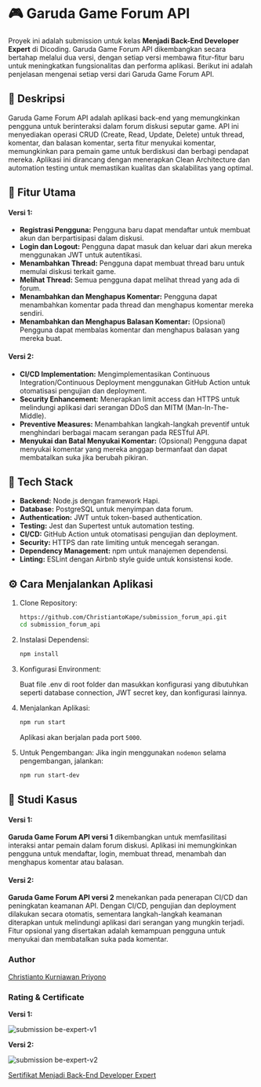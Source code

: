 # 🎮 Garuda Game Forum API
Proyek ini adalah submission untuk kelas **Menjadi Back-End Developer Expert** di Dicoding. Garuda Game Forum API dikembangkan secara bertahap melalui dua versi, dengan setiap versi membawa fitur-fitur baru untuk meningkatkan fungsionalitas dan performa aplikasi. Berikut ini adalah penjelasan mengenai setiap versi dari Garuda Game Forum API.

## 📝 Deskripsi
Garuda Game Forum API adalah aplikasi back-end yang memungkinkan pengguna untuk berinteraksi dalam forum diskusi seputar game. API ini menyediakan operasi CRUD (Create, Read, Update, Delete) untuk thread, komentar, dan balasan komentar, serta fitur menyukai komentar, memungkinkan para pemain game untuk berdiskusi dan berbagi pendapat mereka. Aplikasi ini dirancang dengan menerapkan Clean Architecture dan automation testing untuk memastikan kualitas dan skalabilitas yang optimal.

## 🚀 Fitur Utama
#### **Versi 1:**
* **Registrasi Pengguna:** Pengguna baru dapat mendaftar untuk membuat akun dan berpartisipasi dalam diskusi.
* **Login dan Logout:** Pengguna dapat masuk dan keluar dari akun mereka menggunakan JWT untuk autentikasi.
* **Menambahkan Thread:** Pengguna dapat membuat thread baru untuk memulai diskusi terkait game.
* **Melihat Thread:** Semua pengguna dapat melihat thread yang ada di forum.
* **Menambahkan dan Menghapus Komentar:** Pengguna dapat menambahkan komentar pada thread dan menghapus komentar mereka sendiri.
* **Menambahkan dan Menghapus Balasan Komentar:** (Opsional) Pengguna dapat membalas komentar dan menghapus balasan yang mereka buat.

#### **Versi 2:**
* **CI/CD Implementation:** Mengimplementasikan Continuous Integration/Continuous Deployment menggunakan GitHub Action untuk otomatisasi pengujian dan deployment.
* **Security Enhancement:** Menerapkan limit access dan HTTPS untuk melindungi aplikasi dari serangan DDoS dan MITM (Man-In-The-Middle).
* **Preventive Measures:** Menambahkan langkah-langkah preventif untuk menghindari berbagai macam serangan pada RESTful API.
* **Menyukai dan Batal Menyukai Komentar:** (Opsional) Pengguna dapat menyukai komentar yang mereka anggap bermanfaat dan dapat membatalkan suka jika berubah pikiran.

## 🔧 Tech Stack
* **Backend:** Node.js dengan framework Hapi.
* **Database:** PostgreSQL untuk menyimpan data forum.
* **Authentication:** JWT untuk token-based authentication.
* **Testing:** Jest dan Supertest untuk automation testing.
* **CI/CD:** GitHub Action untuk otomatisasi pengujian dan deployment.
* **Security:** HTTPS dan rate limiting untuk mencegah serangan.
* **Dependency Management:** npm untuk manajemen dependensi.
* **Linting:** ESLint dengan Airbnb style guide untuk konsistensi kode.

## ⚙️ Cara Menjalankan Aplikasi
1. Clone Repository:
    ```sh
    https://github.com/ChristiantoKape/submission_forum_api.git
    cd submission_forum_api
    ```
2. Instalasi Dependensi:
    ```sh
    npm install
    ```
3. Konfigurasi Environment:

    Buat file .env di root folder dan masukkan konfigurasi yang dibutuhkan seperti database connection, JWT secret key, dan konfigurasi lainnya.
3. Menjalankan Aplikasi:
    ```sh
    npm run start
    ```
    Aplikasi akan berjalan pada port `5000`.
4. Untuk Pengembangan:
    Jika ingin menggunakan `nodemon` selama pengembangan, jalankan:
    ```sh
    npm run start-dev
    ```

## 📄 Studi Kasus
#### **Versi 1:**
**Garuda Game Forum API versi 1** dikembangkan untuk memfasilitasi interaksi antar pemain dalam forum diskusi. Aplikasi ini memungkinkan pengguna untuk mendaftar, login, membuat thread, menambah dan menghapus komentar atau balasan.
#### **Versi 2:**
**Garuda Game Forum API versi 2** menekankan pada penerapan CI/CD dan peningkatan keamanan API. Dengan CI/CD, pengujian dan deployment dilakukan secara otomatis, sementara langkah-langkah keamanan diterapkan untuk melindungi aplikasi dari serangan yang mungkin terjadi. Fitur opsional yang disertakan adalah kemampuan pengguna untuk menyukai dan membatalkan suka pada komentar.

### Author
[Christianto Kurniawan Priyono](https://www.linkedin.com/in/chriskape/)

### Rating & Certificate
**Versi 1:**

![submission be-expert-v1](https://github.com/user-attachments/assets/5a066303-3b23-4f8a-ba88-6407e458c1ab)

**Versi 2:**

![submission be-expert-v2](https://github.com/user-attachments/assets/503d6bbd-8d12-433e-849d-3184721229a7)

[Sertifikat Menjadi Back-End Developer Expert](https://www.dicoding.com/certificates/1RXYLRQN1PVM)
